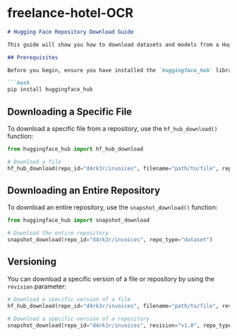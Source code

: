 # freelance-hotel-OCR

```markdown
# Hugging Face Repository Download Guide

This guide will show you how to download datasets and models from a Hugging Face repository.

## Prerequisites

Before you begin, ensure you have installed the `huggingface_hub` library:

```bash
pip install huggingface_hub
```

## Downloading a Specific File

To download a specific file from a repository, use the `hf_hub_download()` function:

```python
from huggingface_hub import hf_hub_download

# Download a file
hf_hub_download(repo_id="d4rk3r/invoices", filename="path/to/file", repo_type="dataset")
```

## Downloading an Entire Repository

To download an entire repository, use the `snapshot_download()` function:

```python
from huggingface_hub import snapshot_download

# Download the entire repository
snapshot_download(repo_id="d4rk3r/invoices", repo_type="dataset")
```

## Versioning

You can download a specific version of a file or repository by using the `revision` parameter:

```python
# Download a specific version of a file
hf_hub_download(repo_id="d4rk3r/invoices", filename="path/to/file", revision="v1.0", repo_type="dataset")

# Download a specific version of a repository
snapshot_download(repo_id="d4rk3r/invoices", revision="v1.0", repo_type="dataset")
```
